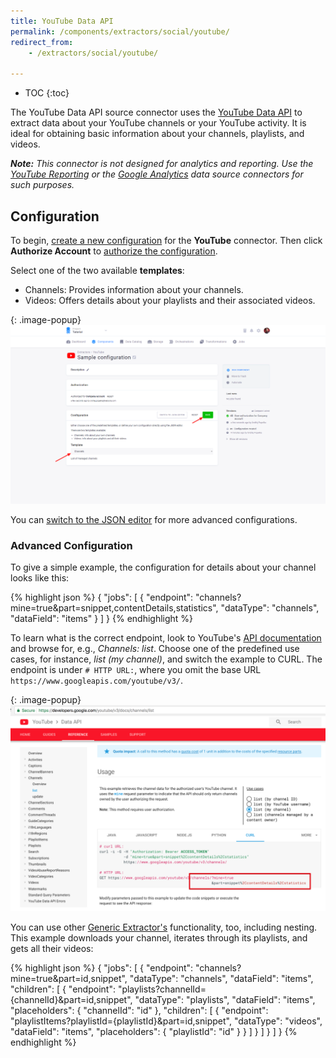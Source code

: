 ```yaml
---
title: YouTube Data API
permalink: /components/extractors/social/youtube/
redirect_from:
    - /extractors/social/youtube/

---
```


* TOC
{:toc}

The YouTube Data API source connector uses the [YouTube Data API](https://developers.google.com/youtube/v3/docs/) to extract data
about your YouTube channels or your YouTube activity. It is ideal for obtaining basic information about your channels, playlists, and videos.

***Note:** This connector is not designed for analytics and reporting. Use the
[YouTube Reporting](/components/extractors/social/youtube-reporting/) or the [Google Analytics](/components/extractors/marketing-sales/google-analytics/) data source connectors for such purposes.*

## Configuration
To begin, [create a new configuration](/components/#creating-component-configuration) for the **YouTube** connector.
Then click **Authorize Account** to [authorize the configuration](/components/#authorization). 

Select one of the two available **templates**: 

- Channels: Provides information about your channels.
- Videos: Offers details about your playlists and their associated videos. 

{: .image-popup}
![Screenshot - Create configuration](/components/extractors/social/youtube/youtube-1.png)

You can [switch to the JSON editor](/components/extractors/other/generic/#template-mode) for more advanced configurations.

### Advanced Configuration
To give a simple example, the configuration for details about your channel looks like this:

{% highlight json %}
{
  "jobs": [
    {
      "endpoint": "channels?mine=true&part=snippet,contentDetails,statistics",
      "dataType": "channels",
      "dataField": "items"
    }
  ]
}
{% endhighlight %}

To learn what is the correct endpoint, look to YouTube's [API documentation](https://developers.google.com/youtube/v3/docs/) and browse for, e.g., *Channels: list*. 
Choose one of the predefined use cases, for instance, *list (my channel)*, and switch the example to CURL. 
The endpoint is under `# HTTP URL:`, where you omit the base URL `https://www.googleapis.com/youtube/v3/`.

{: .image-popup}
![Screenshot - YouTube API](/components/extractors/social/youtube/api_sample.png)

You can use other [Generic Extractor's](/components/extractors/other/generic/) functionality, too, including nesting. This example downloads your channel, iterates through its playlists, and gets all their videos:

{% highlight json %}
{
  "jobs": [
    {
      "endpoint": "channels?mine=true&part=id,snippet",
      "dataType": "channels",
      "dataField": "items",
      "children": [
        {
          "endpoint": "playlists?channelId={channelId}&part=id,snippet",
          "dataType": "playlists",
          "dataField": "items",
          "placeholders": {
            "channelId": "id"
          },
          "children": [
            {
              "endpoint": "playlistItems?playlistId={playlistId}&part=id,snippet",
              "dataType": "videos",
              "dataField": "items",
              "placeholders": {
                "playlistId": "id"
              }
            }
          ]
        }
      ]
    }
  ]
}
{% endhighlight %}

